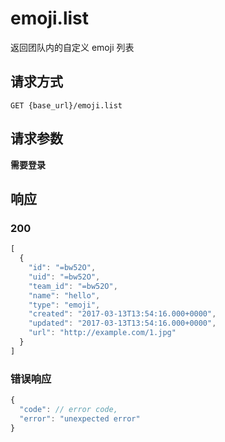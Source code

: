 # emoji.list

返回团队内的自定义 emoji 列表

## 请求方式

```
GET {base_url}/emoji.list
```

## 请求参数

**需要登录**


## 响应

### 200

```javascript
[
  {
    "id": "=bw52O",
    "uid": "=bw52O",
    "team_id": "=bw52O",
    "name": "hello",
    "type": "emoji",
    "created": "2017-03-13T13:54:16.000+0000",
    "updated": "2017-03-13T13:54:16.000+0000",
    "url": "http://example.com/1.jpg"
  }
]
```
### 错误响应

```javascript
{
  "code": // error code,
  "error": "unexpected error"
}
```

<!-- generated by gen_doc.js -->
